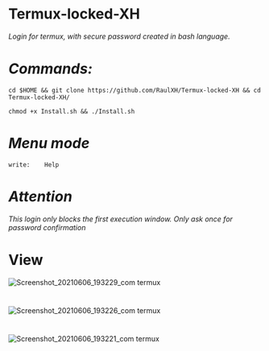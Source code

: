 # Termux-locked-XH
_Login for termux, with secure password created in bash language._

# _Commands:_
```
cd $HOME && git clone https://github.com/RaulXH/Termux-locked-XH && cd Termux-locked-XH/

chmod +x Install.sh && ./Install.sh

```
# _Menu mode_
```
write:    Help
```
# _Attention_
_*This login only blocks the first execution window.  Only ask once for password confirmation*_
# View 
![Screenshot_20210606_193229_com termux](https://user-images.githubusercontent.com/77165035/120945282-13bbce00-c6fe-11eb-8711-a48f53266963.jpg)
#
![Screenshot_20210606_193226_com termux](https://user-images.githubusercontent.com/77165035/120945292-1c140900-c6fe-11eb-8016-0d87d426363c.jpg)
#
![Screenshot_20210606_193221_com termux](https://user-images.githubusercontent.com/77165035/120945302-246c4400-c6fe-11eb-833b-b1d6f77db885.jpg)

